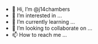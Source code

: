 - 👋 Hi, I’m @j14chambers
- 👀 I’m interested in ...
- 🌱 I’m currently learning ...
- 💞️ I’m looking to collaborate on ...
- 📫 How to reach me ...

<!---
j14chambers/j14chambers is a ✨ special ✨ repository because its `README.md` (this file) appears on your GitHub profile.
You can click the Preview link to take a look at your changes.
--->
